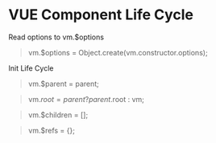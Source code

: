 # VUE Component Life Cycle

Read options to vm.$options

> vm.$options = Object.create(vm.constructor.options);


Init Life Cycle

> vm.$parent = parent;

> vm.$root = parent ? parent.$root : vm;

> vm.$children = [];

> vm.$refs = {};
